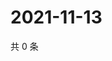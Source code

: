 # 2021-11-13

共 0 条

<!-- BEGIN WEIBO -->
<!-- 最后更新时间 Sat Nov 13 2021 19:11:48 GMT+0800 (China Standard Time) -->

<!-- END WEIBO -->
